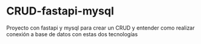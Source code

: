 # CRUD-fastapi-mysql
Proyecto con fastapi y mysql para crear un CRUD y entender como realizar conexión a base de datos con estas dos tecnologías
